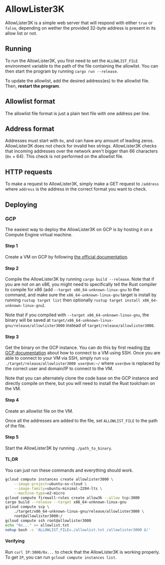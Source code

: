 # AllowLister3K

AllowLister3K is a simple web server that will respond with either `true` or
`false`, depending on wether the provided 32-byte address is present in its
allow list or not.

## Running

To run the AllowLister3K, you first need to set the `ALLOWLIST_FILE`
environment variable to the path of the file containing the allowlist. You can
then start the program by running `cargo run --release`.

To update the allowlist, add the desired address(es) to the allowlist file.
Then, **restart the program**.

## Allowlist format

The allowlist file format is just a plain text file with one address per line.

## Address format

Addresses must start with `0x`, and can have any amount of leading zeros.
AllowLister3K does not check for invalid hex strings. AllowLister3K checks that
incoming addresses over the network aren't bigger than 66 characters (`0x` +
64). This check is not performed on the allowlist file.

## HTTP requests

To make a request to AllowLister3K, simply make a GET request to `/address`
where `address` is the address in the correct format you want to check.

## Deploying

### GCP

The easiest way to deploy the AllowLister3K on GCP is by hosting it on a
Compute Engine virtual machine.

#### Step 1

Create a VM on GCP by following [the official
documentation](https://cloud.google.com/compute/docs/instances/create-start-instance).

#### Step 2

Compile the AllowLister3K by running `cargo build --release`. Note that if you
are not on an x86, you might need to specifically tell the Rust compiler to
compile for x86 (add `--target x86_64-unknown-linux-gnu` to the command, and
make sure the `x86_64-unknown-linux-gnu` target is install by running `rustup
target list` then optionally `rustup target install x86_64-unknown-linux-gnu`).

Note that if you compiled with `--target x86_64-unknown-linux-gnu`, the binary
will be saved at `target/x86_64-unknown-linux-gnu/release/allowlister3000`
instead of `target/release/allowlister3000`.

#### Step 3

Get the binary on the GCP instance. You can do this by first reading [the GCP
documentation](https://cloud.google.com/compute/docs/instances/ssh) about how
to connect to a VM using SSH. Once you are able to connect to your VM via SSH,
simply run `scp ./target/release/allowlister3000 user@vm:~/` where `user@vm` is
replaced by the correct user and domain/IP to connect to the VM.

Note that you can alternately clone the code base on the GCP instance and
directly compile on there, but you will need to install the Rust toolchain on
the VM.

#### Step 4

Create an allowlist file on the VM.

Once all the addresses are added to the file, set `ALLOWLIST_FILE` to the path
of the file.

#### Step 5

Start the AllowLister3K by running `./path_to_binary`.

#### TL;DR

You can just run these commands and everything should work.

```bash
gcloud compute instances create allowlister3000 \
    --image-project=ubuntu-os-cloud \
    --image-family=ubuntu-minimal-2204-lts \
    --machine-type=e2-micro
gcloud compute firewall-rules create allow3k --allow tcp:3000
cargo build --release --target x86_64-unknown-linux-gnu
gcloud compute scp \
    ./target/x86_64-unknown-linux-gnu/release/allowlister3000 \
    root@allowlister3000:/
gcloud compute ssh root@allowlister3000
echo "0x..." >> allowlist.txt
nohup bash -c 'ALLOWLIST_FILE=./allowlist.txt /allowlister3000 &!'
```

#### Verifying

Run `curl IP:3000/0x...` to check that the AllowLister3K is working properly.
To get `IP`, you can run `gcloud compute instances list`.
